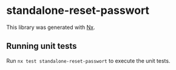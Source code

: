 # standalone-reset-passwort

This library was generated with [Nx](https://nx.dev).

## Running unit tests

Run `nx test standalone-reset-passwort` to execute the unit tests.

